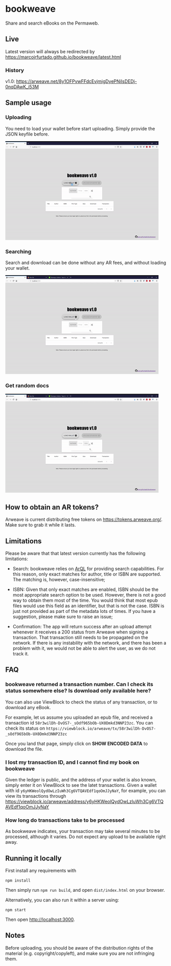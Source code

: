 # bookweave

Share and search eBooks on the Permaweb.

## Live

Latest version will always be redirected by https://marcojrfurtado.github.io/bookweave/latest.html

### History

v1.0: https://arweave.net/8y1OFPvwFFdcEvjmigDyePNiIsDEDj-0nqDAwK_i53M

## Sample usage

### Uploading

You need to load your wallet before start uploading. Simply provide the JSON keyfile before.

![upload image](docs/upload.gif)

### Searching

Search and download can be done without any AR fees, and without loading your wallet.

![search image](docs/search.gif)

### Get random docs

![random image](docs/random.gif)

## How to obtain an AR tokens?

Arweave is current distributing free tokens on https://tokens.arweave.org/. Make sure to grab it while it lasts.

## Limitations

Please be aware that that latest version currently has the following limitations:

* Search: bookweave relies on [ArQL](https://github.com/ArweaveTeam/arweave-js) for providing search capabilities. For this reason, only exact matches for author, title or ISBN are supported. The matching is, however, case-insensitive;

* ISBN: Given that only exact matches are enabled, ISBN should be the most appropriate search option to be used. However, there is not a good way to obtain them most of the time. You would think that most epub files would use this field as an identifier, but that is not the case. ISBN is just not provided as part of the metadata lots of times. If you have a suggestion, please make sure to raise an issue;

* Confirmation: The app will return success after an upload attempt whenever it receives a 200 status from Arweave when signing a transaction. That transaction still needs to be propagated on the network. If there is any instability with the network, and there has been a problem with it, we would not be able to alert the user, as we do not track it.

## FAQ

### bookweave returned a transaction number. Can I check its status somewhere else? Is download only available here?

You can also use ViewBlock to check the status of any transaction, or to download any eBook.

For example, let us assume you uploaded an epub file, and received a transaction id `58r3wilDh-DvOS7-_sOdf965bOb-UX0Dmkd3NNP23zc`. You can check its status on `https://viewblock.io/arweave/tx/58r3wilDh-DvOS7-_sOdf965bOb-UX0Dmkd3NNP23zc`

Once you land that page, simply click on **SHOW ENCODED DATA** to download the file.

### I lost my transaction ID, and I cannot find my book on bookweave

Given the ledger is public, and the address of your wallet is also known, simply enter it on ViewBlock to see the latet transactions. Given a wallet with id `y6yHKWeolQydOwLzIuWh3Cg6VTQAVEdf1qoOmJJyNaY`, for example, you can view its transactions through https://viewblock.io/arweave/address/y6yHKWeolQydOwLzIuWh3Cg6VTQAVEdf1qoOmJJyNaY

### How long do transactions take to be processed

As bookweave indicates, your transaction may take several minutes to be processed, although it varies. Do not expect any upload to be available right away.

## Running it locally

First install any requirements with
```
npm install
```

Then simply run `npm run build`, and open `dist/index.html` on your browser.

Alternatively, you can also run it within a server using:

```
npm start
```

Then open [http://localhost:3000](http://localhost:3000).

## Notes
Before uploading, you should be aware of the distribution rights of the material (e.g. copyright/copyleft), and make sure you are not infringing them.
